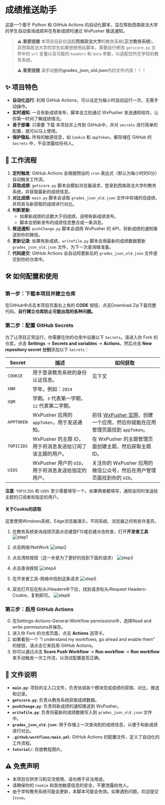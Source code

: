 # 成绩推送助手

这是一个基于 Python 和 GitHub Actions 的自动化脚本，旨在帮助西南政法大学的学生自动查询成绩并在有新成绩时通过 WxPusher 推送通知。

> **⚠️ 重要提醒**
> 本项目目前仅适配**西南政法大学**的教务系统(**正方教务系统**)。非西南政法大学的学生如果想使用此脚本，需要自行修改 `getscore.py` 文件中的 `url` 变量以及可能的 `headers` 和 `data` 参数，以适配您所在学校的教务系统。

> **⚠️ 重要提醒**
> 请手动删除**grades_json_old.json**内的文件内容！！！

## ✨ 项目特色

* **自动化运行**: 利用 GitHub Actions，可以设定为每小时自动运行一次，无需手动操作。
* **实时通知**: 一旦有新成绩发布，脚本会立刻通过 WxPusher 发送通知给你，让你第一时间了解成绩情况。
* **易于部署**: 只需要 下载 本项目并上传到 GitHub中，并对 `secrets` 进行简单的配置，就可以马上使用。
* **保护隐私**: 所有的敏感信息，如 `Cookie` 和 `appToken`，都存储在 GitHub 的 `Secrets` 中，不会泄露给任何人。

## 🚀 工作流程

1.  **定时触发**: GitHub Actions 会根据预设的 `cron` 表达式（默认为每小时的0分）自动触发工作流。
2.  **获取成绩**: `getscore.py` 脚本会模拟浏览器请求，登录到西南政法大学的教务系统，并获取最新的成绩信息。
3.  **对比成绩**: `main.py` 脚本会读取 `grades_json_old.json` 文件中存储的旧成绩，并将其与新获取的成绩进行对比。
4.  **判断更新**:
    * 如果新成绩的总数大于旧成绩，说明有新成绩发布。
    * 脚本会把新发布的成绩信息整合成一条消息。
5.  **推送通知**: `pushChange.py` 脚本会调用 WxPusher 的 API，将新成绩的通知推送到你的微信。
6.  **更新记录**: 如果有新成绩，`writefile.py` 脚本会用最新的成绩数据更新 `grades_json_old.json` 文件，为下一次查询做准备。
7.  **代码提交**: GitHub Actions 会自动将更新后的 `grades_json_old.json` 文件提交到你的仓库中。

## 🛠️ 如何配置和使用

### 第一步：下载本项目并建立仓库

在GitHub中点击本项目页面右上角的 **CODE** 按钮，点击Download Zip下载完整代码。**自行建立仓库防止可能出现的各种问题。**

### 第二步：配置 GitHub Secrets

为了让项目正常运行，你需要在你的仓库中设置以下 `Secrets`。请进入你 Fork 的仓库，点击 **Settings** -> **Secrets and variables** -> **Actions**，然后点击 **New repository secret** **分别**添加以下 `Secrets`：

| Secret         | 描述                                                                                                                        | 如何获取                                                                                                                                                                                                                                                                                                       |
| -------------- | --------------------------------------------------------------------------------------------------------------------------- | -------------------------------------------------------------------------------------------------------------------------------------------------------------------------------------------------------------------------------------------------------------------------------------------------- |
| `COOKIE`       | 用于登录教务系统的身份认证信息。                                                                                            | 见下文                                                                                            |
| `XNM`          | 学年。例如：`2024`                                                                                                          |                                                                                                                                                                                                                                                                                                                    |
| `XQM`          | 学期。`3` 代表第一学期，`12` 代表第二学期。                                                                                 |                                                                                                                                                                                                                                                                                                                    |
| `APPTOKEN`     | WxPusher 应用的 `appToken`，用于发送通知。                                                                                    | 前往 [WxPusher 官网](https://wxpusher.zjiecode.com/)，创建一个应用，然后你就能在应用管理页面找到 `appToken`。                                                                                                                                                                                             |
| `TOPICIDS`     | WxPusher 的主题 ID，用于将消息发送给订阅了该主题的用户。                                                                      | 在 WxPusher 的主题管理页面创建主题，然后获取主题 ID。                                                                                                                                                                                                                                                |
| `UIDS`         | WxPusher 用户的 `UID`，用于将消息发送给指定的用户。                                                                         | 关注你的 WxPusher 应用的微信公众号，然后在用户管理页面找到你的 `UID`。                                                                                                                                                                                                                                   |

**注意**: `TOPICIDS` 和 `UIDS` 至少需要填写一个。如果两者都填写，通知会同时发送给主题的订阅者和指定的用户。
#### **关于Cookie的获取**
这里使用Windows系统，Edge浏览器演示，不同系统、浏览器之间有些许差异。

1. 
   在教务系统查询成绩页面点击键盘F12或右键点击检查，打开**开发者工具**
   ![step1](/tutorial/PixPin_2025-07-10_07-50-16.png)
   
2. 
   点击网络/NetWork
   ![step2](tutorial/PixPin_2025-07-10_07-50-32.png)
   
3. 
   点击清除按钮（这一步是为了更好的找到下面的请求）
   ![step3](tutorial/PixPin_2025-07-10_07-51-25.png)

4.
   点击查询按钮
  ![step4](tutorial/PixPin_2025-07-10_07-51-47.png)

5. 
   在开发者工具-网络中找到这条请求 
  ![step5](tutorial/PixPin_2025-07-10_07-52-14.png)
  
6. 
   双击打开后在标头/Headers中下拉，找到请求标头/Request Headers-Cookie，复制即可。
    ![step6](tutorial/PixPin_2025-07-10_07-52-54.png)
  
### 第三步：启用 GitHub Actions

0.  在Settings-Actions-General-Workflow permissions中，选择Read and write permissions并保存。
1.  进入你 Fork 的仓库页面，点击 **Actions** 选项卡。
2.  如果看到一个 "I understand my workflows, go ahead and enable them" 的按钮，请点击它来启用 GitHub Actions。
3.  你可以通过点击 **Score Push Workflow** -> **Run workflow** -> **Run workflow** 来手动触发一次工作流，以测试配置是否正确。

## 📁 文件说明

* **`main.py`**: 项目的主入口文件，负责协调各个模块完成成绩的获取、对比、推送和记录。
* **`getscore.py`**: 负责从教务系统获取成绩数据。
* **`pushChange.py`**: 负责将新成绩的通知推送到 WxPusher。
* **`writefile.py`**: 负责将最新的成绩数据写入到 `grades_json_old.json` 文件中。
* **`grades_json_old.json`**: 用于存储上一次查询到的成绩信息，以便于和新成绩进行对比。
* **`.github/workflows/main.yml`**: GitHub Actions 的配置文件，定义了自动化的工作流程。
* **`tutorial/`**: 存放教程图片。
  
## ⚠️ 免责声明

* 本项目仅供学习和交流使用，请勿用于非法用途。
* 请确保你的 `Cookie` 和其他敏感信息的安全，不要泄露给他人。
* 由于学校教务系统可能会更新，本脚本可能会失效。如果遇到问题，欢迎提交 `Issue`。
